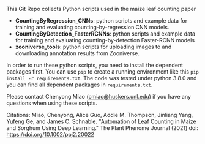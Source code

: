 This Git Repo collects Python scripts used in the maize leaf counting paper

- **CountingByRegression_CNNs**: python scripts and example data for training and evaluating counting-by-regression CNN models.
- **CountingByDetection_FasterRCNNs**: python scripts and example data for training and evaluating counting-by-detection Faster-RCNN models
- **zooniverse_tools**: python scripts for uploading images to and downloading annotation results from Zooniverse.

In order to run these python scripts, you need to install the dependent packages first. You can use `pip` to create a running environment like this `pip install -r requirements.txt`. The code was tested under python 3.8.0 and you can find all dependent packages in `requirements.txt`.

Please contact Chenyong Miao (cmiao@huskers.unl.edu) if you have any questions when using these scripts. 

Citations:
Miao, Chenyong, Alice Guo, Addie M. Thompson, Jinliang Yang, Yufeng Ge, and James C. Schnable. "Automation of Leaf Counting in Maize and Sorghum Using Deep Learning." The Plant Phenome Journal (2021) doi: https://doi.org/10.1002/ppj2.20022
